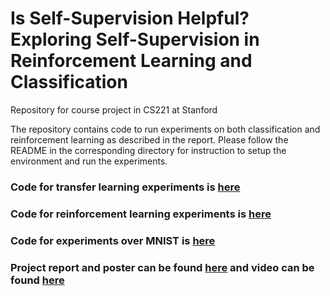 # Is Self-Supervision Helpful? Exploring Self-Supervision in Reinforcement Learning and Classification
Repository for course project in CS221 at Stanford

The repository contains code to run experiments on both classification and reinforcement learning as described in the report.
Please follow the README in the corresponding directory for instruction to setup the environment and run the experiments.

### Code for transfer learning experiments is [here](https://github.com/prabhat1081/self-supervision-cs221/tree/master/classification/transfer_learning)
### Code for reinforcement learning experiments is [here](https://github.com/prabhat1081/self-supervision-cs221/tree/master/openai-baselines)
### Code for experiments over MNIST is [here](https://github.com/prabhat1081/self-supervision-cs221/tree/master/classification/mnist)

### Project report and poster can be found [here](https://github.com/prabhat1081/self-supervision-cs221/tree/master/reports) and video can be found [here](https://drive.google.com/file/d/1UbVC_B0zH5bp778QI6TSOk9lvLLyzryA/view)
